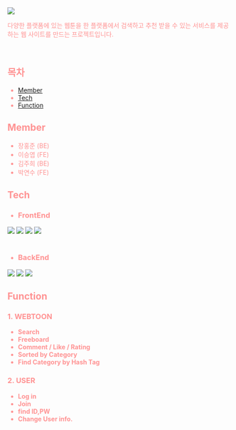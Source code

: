 <div style="color:rgb(255, 147, 147);">

<img src="https://capsule-render.vercel.app/api?type=waving&color=auto&height=200&section=header&text=TOONDER&fontSize=90" />


<p style="color:rgb(255, 147, 147);">다양한 플랫폼에 있는 웹툰을 한 플랫폼에서 검색하고 추천 받을 수 있는 서비스를 제공하는 웹 사이트를 만드는 프로젝트입니다.</p>

<br>

## <strong>목차</strong>
- [Member](#member)
- [Tech](#tech)
- [Function](#function)

## <strong>Member</strong>
- 장홍준 (BE)
- 이승엽 (FE)
- 김주희 (BE)
- 박연수 (FE)


## <strong>Tech</strong>

- ###  FrontEnd
<div>
  <img src="https://img.shields.io/badge/React-61DAFB?style=flat&logo=React&logoColor=white"/>
  <img src="https://img.shields.io/badge/HTML5-E34F26?style=flat-square&logo=html5&logoColor=white"/>
  <img src="https://img.shields.io/badge/JavaScript-F7DF1E?style=flat-square&logo=javascript&logoColor=black"/>
  <img src="https://img.shields.io/badge/CSS3-1572B6?style=flat-square&logo=css3&logoColor=white"/>
</div>
<br>

- ### BackEnd
<div>
  <img src="https://img.shields.io/badge/java-007396?style=flat-square&logo=java&logoColor=white"/>
  <img src="https://img.shields.io/badge/Spring-6DB33F?style=flat-square&logo=Spring&logoColor=white"/>
  <img src="https://img.shields.io/badge/Postman-FF6C37?style=flat-square&logo=Postman&logoColor=white"/>
</div>

## <strong>Function</strong>


### <strong>1. WEBTOON
- Search
- Freeboard
- Comment / Like / Rating
- Sorted by Category
- Find Category by Hash Tag

### <strong>2. USER
- Log in
- Join
- find ID,PW
- Change User info.
</strong>

</div>


